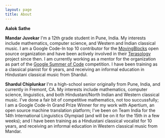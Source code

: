 ```yaml
---
layout: page
title: About
---
```


**Aalok Sathe**

**Mandar Juvekar** I'm a 12th grade student in Pune, India. My interests include
mathematics, computer science, and Western and Indian classical music. I am a
Google Code-In top 10 contributor for the [MovingBlocks]() open source
organization and have been actively involved in their [Terasology]()
project since then. I am currently working as a mentor for the organization
as part of the [Google Summer of Code]() competition. I have been training as a
classical pianist for 6 years, and receiving an informal education in Hindustani
classical music from Shardul.

**Shardul Chiplunkar** I'm a high-school senior originally from Pune, India, and
currently in Fremont, CA. My interests include mathematics, computer science,
linguistics, and both Hindustani/North Indian and Western classical music. I've
done a fair bit of competitive mathematics, not too succussfully; I am a Google
Code-In Grand Prize Winner for my work with Apertium, an open source machine
translation platform; I've been on Team India for the 14th International
Linguistics Olympiad (and will be on it for the 15th in a few weeks); and I have
been training as a Hindustani classical vocalist for 10 years, and receiving an
informal education in Western classical music from Mandar.
